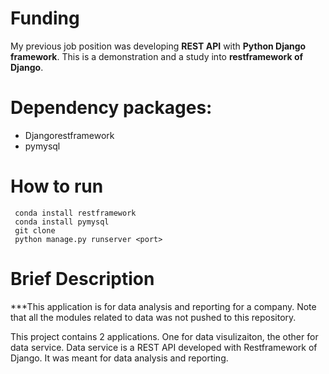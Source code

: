  Funding
 =================

My previous job position was developing **REST API** with **Python Django framework**. This is a demonstration and a study into **restframework of Django**. 




Dependency packages:
====================
- Djangorestframework
- pymysql


How to run
====================
```
 conda install restframework
 conda install pymysql
 git clone
 python manage.py runserver <port>
 ```

Brief Description
==================

***This application is for data analysis and reporting for a company. Note that all the modules related to data was not pushed to this repository.

This project contains 2 applications. One for data visulizaiton, the other for data service.  Data service is a REST API developed with Restframework of Django. It was meant for data analysis and reporting.



